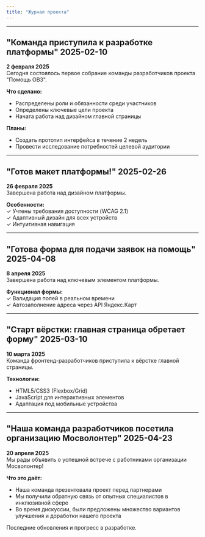 ```yaml
---
title: "Журнал проекта"
---
```


---
"Команда приступила к разработке платформы"
2025-02-10
---

**2 февраля 2025**  
Сегодня состоялось первое собрание команды разработчиков проекта "Помощь ОВЗ".  

**Что сделано:**  
- Распределены роли и обязанности среди участников  
- Определены ключевые цели проекта  
- Начата работа над дизайном главной страницы  

**Планы:**  
- Создать прототип интерфейса в течение 2 недель  
- Провести исследование потребностей целевой аудитории  


---
"Готов макет платформы!"
2025-02-26
---

**26 февраля 2025**  
Завершена работа над дизайном платформы.

**Особенности:**  
✓ Учтены требования доступности (WCAG 2.1)  
✓ Адаптивный дизайн для всех устройств  
✓ Интуитивная навигация  

---
"Готова форма для подачи заявок на помощь"
2025-04-08
---

**8 апреля 2025**  
Завершена работа над ключевым элементом платформы.

**Функционал формы:**  
✓ Валидация полей в реальном времени  
✓ Автозаполнение адреса через API Яндекс.Карт  




---
"Старт вёрстки: главная страница обретает форму"
2025-03-10
---

**10 марта 2025**  
Команда фронтенд-разработчиков приступила к вёрстке главной страницы.

**Технологии:**  
- HTML5/CSS3 (Flexbox/Grid)  
- JavaScript для интерактивных элементов  
- Адаптация под мобильные устройства  



---
"Наша команда разработчиков посетила организацию Мосволонтер"
2025-04-23
---

**20 апреля 2025**  
Мы рады объявить о успешной встрече с работниками организации Мосволонтер!

**Что это даёт:**  
- Наша команда презентовала проект перед партнерами
- Мы получили обратную связь от опытных специалистов в инклюзивной сфере
- Во время дискуссии, были предложены множество вариантов улучшения и доработки нашего проекта 


Последние обновления и прогресс в разработке.